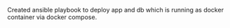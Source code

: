 Created ansible playbook to deploy app and db which is running as docker container via docker compose.
